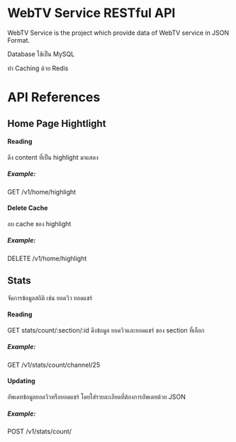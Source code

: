 # WebTV Service RESTful API
WebTV Service is the project which provide data of WebTV service in JSON Format.

Database ใช้เป็น MySQL

ทำ Caching ด้วย Redis

# API References

## Home Page Hightlight

#### Reading
ดึง content ที่เป็น highlight มาแสดง

##### Example:
GET /v1/home/highlight

#### Delete Cache
ลบ cache ของ highlight

##### Example:
DELETE /v1/home/highlight

## Stats
จัดการข้อมูลสถิติ เช่น ยอดวิว ยอดแชร์

#### Reading
GET stats/count/:section/:id
ดึงข้อมูล ยอดวิวและยอดแชร์ ของ section ที่เลือก

##### Example:
GET /v1/stats/count/channel/25

#### Updating
อัพเดทข้อมูลยอดวิวหรือยอดแชร์ โดยใส่รายละเอียดที่ต้องการอัพเดทด้วย JSON

##### Example:
POST /v1/stats/count/
